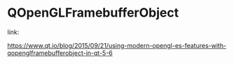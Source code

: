 # QOpenGLFramebufferObject

link:

https://www.qt.io/blog/2015/09/21/using-modern-opengl-es-features-with-qopenglframebufferobject-in-qt-5-6
